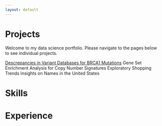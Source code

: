 ```yaml
---
layout: default
---
```


# Projects

  Welcome to my data science portfolio. Please navigate to the pages below to see individual projects. 
  
  [Descrepancies in Variant Databases for BRCA1 Mutations](./variants.md)
  Gene Set Enrichment Analysis for Copy Number Signatures
  Exploratory Shopping Trends
  Insights on Names in the United States

# Skills

# Experience

